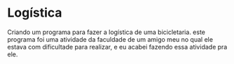 # Logística

Criando um programa para fazer a logística de uma bicicletaria.
este programa foi uma atividade da faculdade de um amigo meu no qual ele estava com dificultade para realizar, e eu acabei fazendo essa atividade pra ele.
